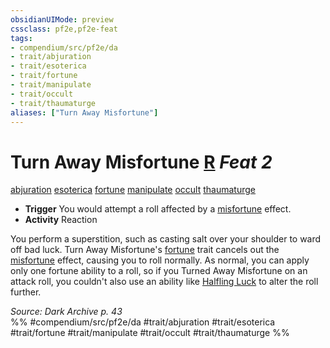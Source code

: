 ```yaml
---
obsidianUIMode: preview
cssclass: pf2e,pf2e-feat
tags:
- compendium/src/pf2e/da
- trait/abjuration
- trait/esoterica
- trait/fortune
- trait/manipulate
- trait/occult
- trait/thaumaturge
aliases: ["Turn Away Misfortune"]
---
```

# Turn Away Misfortune  [R](chapter-9-playing-the-game.md#Actions "Reaction") *Feat 2*  
[abjuration](abjuration.md "Abjuration School Trait")  [esoterica](esoterica-da.md "Esoterica Action & Ability Trait")  [fortune](fortune.md "Fortune Effect Trait")  [manipulate](manipulate.md "Manipulate General Trait")  [occult](occult.md "Occult Tradition Trait")  [thaumaturge](Reference/Rules/Traits/thaumaturge-da.md "Thaumaturge Class Trait")  

- **Trigger** You would attempt a roll affected by a [misfortune](misfortune.md "Misfortune Effect Trait") effect.
- **Activity** Reaction

You perform a superstition, such as casting salt over your shoulder to ward off bad luck. Turn Away Misfortune's [fortune](fortune.md "Fortune Effect Trait") trait cancels out the [misfortune](misfortune.md "Misfortune Effect Trait") effect, causing you to roll normally. As normal, you can apply only one fortune ability to a roll, so if you Turned Away Misfortune on an attack roll, you couldn't also use an ability like [Halfling Luck](halfling-luck.md) to alter the roll further.

*Source: Dark Archive p. 43*  
%% #compendium/src/pf2e/da #trait/abjuration #trait/esoterica #trait/fortune #trait/manipulate #trait/occult #trait/thaumaturge %%